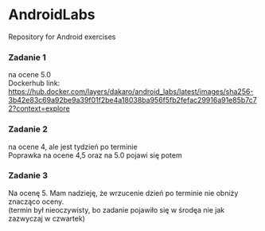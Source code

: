 # AndroidLabs
Repository for Android exercises

### Zadanie 1 
na ocene 5.0 \
Dockerhub link: https://hub.docker.com/layers/dakaro/android_labs/latest/images/sha256-3b42e83c69a92be9a39f01f2be4a18038ba956f5fb2fefac29916a91e85b7c72?context=explore

### Zadanie 2
na ocene 4, ale jest tydzień po terminie \
Poprawka na ocene 4,5 oraz na 5.0 pojawi się potem 

### Zadanie 3
Na ocenę 5. Mam nadzieję, że wrzucenie dzień po terminie nie obniży znacząco oceny. \
(termin był nieoczywisty, bo zadanie pojawiło się w środęa nie jak zazwyczaj w czwartek)
